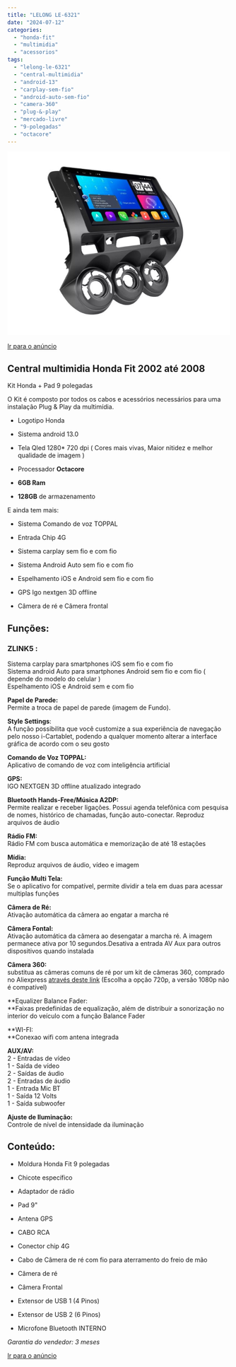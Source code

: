 ```yaml
---
title: "LELONG LE-6321"
date: "2024-07-12"
categories:
  - "honda-fit"
  - "multimidia"
  - "acessorios"
tags:
  - "lelong-le-6321"
  - "central-multimidia"
  - "android-13"
  - "carplay-sem-fio"
  - "android-auto-sem-fio"
  - "camera-360"
  - "plug-&-play"
  - "mercado-livre"
  - "9-polegadas"
  - "octacore"
---
```


[![](media/screenshot-2024-07-12-as-18.18.55.jpg)](https://mercadolivre.com/sec/11s8Chp)

[Ir para o anúncio](https://mercadolivre.com/sec/11s8Chp)

## Central multimidia Honda Fit 2002 até 2008

Kit Honda + Pad 9 polegadas

O Kit é composto por todos os cabos e acessórios necessários para uma instalação Plug & Play da multimídia.

- Logotipo Honda

- Sistema android 13.0

- Tela Qled 1280\* 720 dpi ( Cores mais vivas, Maior nitidez e melhor qualidade de imagem )

- Processador **Octacore**

- **6GB Ram**

- **128GB** de armazenamento

E ainda tem mais:

- Sistema Comando de voz TOPPAL

- Entrada Chip 4G

- Sistema carplay sem fio e com fio

- Sistema Android Auto sem fio e com fio

- Espelhamento iOS e Android sem fio e com fio

- GPS Igo nextgen 3D offline

- Câmera de ré e Câmera frontal

## Funções:

### ZLINK5 :

Sistema carplay para smartphones iOS sem fio e com fio  
Sistema android Auto para smartphones Android sem fio e com fio ( depende do modelo do celular )  
Espelhamento iOS e Android sem e com fio

**Papel de Parede:**  
Permite a troca de papel de parede (imagem de Fundo).

**Style Settings**:  
A função possibilita que você customize a sua experiência de navegação pelo nosso i-Cartablet, podendo a qualquer momento alterar a interface gráfica de acordo com o seu gosto

**Comando de Voz TOPPAL:**  
Aplicativo de comando de voz com inteligência artificial

**GPS:**  
IGO NEXTGEN 3D offline atualizado integrado

**Bluetooth Hands-Free/Música A2DP:**  
Permite realizar e receber ligações. Possui agenda telefônica com pesquisa de nomes, histórico de chamadas, função auto-conectar. Reproduz arquivos de áudio

**Rádio FM:**  
Rádio FM com busca automática e memorização de até 18 estações

**Mídia:**  
Reproduz arquivos de áudio, vídeo e imagem

**Função Multi Tela:**  
Se o aplicativo for compatível, permite dividir a tela em duas para acessar multiplas funções

**Câmera de Ré:**  
Ativação automática da câmera ao engatar a marcha ré

**Câmera Fontal:**  
Ativação automática da câmera ao desengatar a marcha ré. A imagem permanece ativa por 10 segundos.Desativa a entrada AV Aux para outros dispositivos quando instalada

**Câmera 360:**  
substitua as câmeras comuns de ré por um kit de câmeras 360, comprado no Aliexpress [através deste link](https://s.click.aliexpress.com/e/_DBv6AA5) (Escolha a opção 720p, a versão 1080p não é compatível)

**Equalizer Balance Fader:  
**Faixas predefinidas de equalização, além de distribuir a sonorização no interior do veículo com a função Balance Fader

**WI-FI:  
**Conexao wifi com antena integrada

**AUX/AV:**  
2 - Entradas de vídeo  
1 - Saída de vídeo  
2 - Saídas de áudio  
2 - Entradas de áudio  
1 - Entrada Mic BT  
1 - Saída 12 Volts  
1 - Saída subwoofer

**Ajuste de Iluminação:**  
Controle de nível de intensidade da iluminação

## Conteúdo:

- Moldura Honda Fit 9 polegadas

- Chicote específico

- Adaptador de rádio

- Pad 9"

- Antena GPS

- CABO RCA

- Conector chip 4G

- Cabo de Câmera de ré com fio para aterramento do freio de mão

- Câmera de ré

- Câmera Frontal

- Extensor de USB 1 (4 Pinos)

- Extensor de USB 2 (6 Pinos)

- Microfone Bluetooth INTERNO

_Garantia do vendedor: 3 meses_

[Ir para o anúncio](https://mercadolivre.com/sec/11s8Chp)

